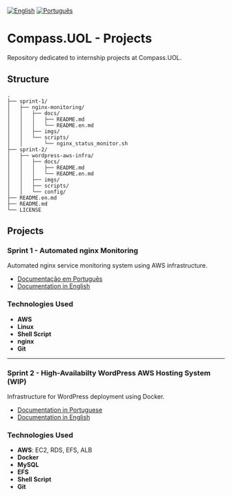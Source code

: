 [![English](https://img.shields.io/badge/English-blue.svg)](README.en.md)
[![Português](https://img.shields.io/badge/Português-green.svg)](README.md)

# Compass.UOL - Projects

Repository dedicated to internship projects at Compass.UOL.

## Structure

```
.
├── sprint-1/
│   ├── nginx-monitoring/
│   │   ├── docs/
│   │   │   ├── README.md 
│   │   │   └── README.en.md
│   │   ├── imgs/
│   │   └── scripts/
│   │       └── nginx_status_monitor.sh
├── sprint-2/
│   ├── wordpress-aws-infra/
│   │   ├── docs/
│   │   │   ├── README.md
│   │   │   └── README.en.md
│   │   ├── imgs/
│   │   ├── scripts/
│   │   └── config/
├── README.en.md
├── README.md
└── LICENSE
```

## Projects

### Sprint 1 - Automated nginx Monitoring
Automated nginx service monitoring system using AWS infrastructure.

- [Documentação em Português](./sprint-1/nginx-monitoring/docs/README.md)
- [Documentation in English](./sprint-1/nginx-monitoring/docs/README.en.md)

### Technologies Used

- **AWS**
- **Linux**
- **Shell Script**
- **nginx**
- **Git**

---

### Sprint 2 - High-Availabilty WordPress AWS Hosting System (WIP)
Infrastructure for WordPress deployment using Docker.

- [Documentation in Portuguese](./sprint-2/wordpress-aws-infra/docs/README.md)  
- [Documentation in English](./sprint-2/wordpress-aws-infra/docs/README.en.md)  

### Technologies Used  

- **AWS**: EC2, RDS, EFS, ALB  
- **Docker**  
- **MySQL**  
- **EFS**  
- **Shell Script**  
- **Git**

